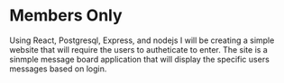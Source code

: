 # Members Only

Using React, Postgresql, Express, and nodejs I will be creating a simple website that will require the users to autheticate to enter. The site is a sinmple message board application that will display the specific users messages based on login. 